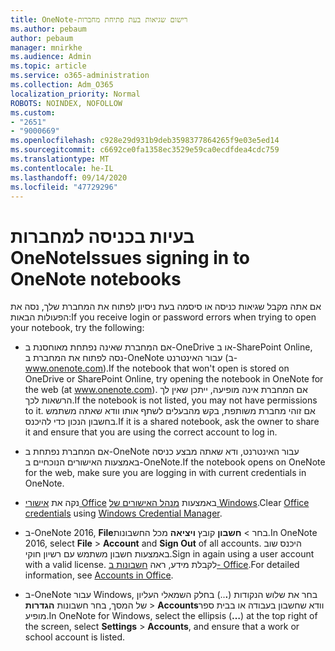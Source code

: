 ```yaml
---
title: OneNote-רישום שגיאות בעת פתיחת מחברות
ms.author: pebaum
author: pebaum
manager: mnirkhe
ms.audience: Admin
ms.topic: article
ms.service: o365-administration
ms.collection: Adm_O365
localization_priority: Normal
ROBOTS: NOINDEX, NOFOLLOW
ms.custom:
- "2651"
- "9000669"
ms.openlocfilehash: c928e29d931b9deb3598377864265f9e03e5ed14
ms.sourcegitcommit: c6692ce0fa1358ec3529e59ca0ecdfdea4cdc759
ms.translationtype: MT
ms.contentlocale: he-IL
ms.lasthandoff: 09/14/2020
ms.locfileid: "47729296"
---
```

# <a name="issues-signing-in-to-onenote-notebooks"></a><span data-ttu-id="db45b-102">בעיות בכניסה למחברות OneNote</span><span class="sxs-lookup"><span data-stu-id="db45b-102">Issues signing in to OneNote notebooks</span></span>

<span data-ttu-id="db45b-103">אם אתה מקבל שגיאות כניסה או סיסמה בעת ניסיון לפתוח את המחברת שלך, נסה את הפעולות הבאות:</span><span class="sxs-lookup"><span data-stu-id="db45b-103">If you receive login or password errors when trying to open your notebook, try the following:</span></span>

- <span data-ttu-id="db45b-104">אם המחברת שאינה נפתחת מאוחסנת ב-OneDrive או ב-SharePoint Online, נסה לפתוח את המחברת ב-OneNote עבור האינטרנט (ב-www.onenote.com).</span><span class="sxs-lookup"><span data-stu-id="db45b-104">If the notebook that won't open is stored on OneDrive or SharePoint Online, try opening the notebook in OneNote for the web (at www.onenote.com).</span></span> <span data-ttu-id="db45b-105">אם המחברת אינה מופיעה, ייתכן שאין לך הרשאות לכך.</span><span class="sxs-lookup"><span data-stu-id="db45b-105">If the notebook is not listed, you may not have permissions to it.</span></span> <span data-ttu-id="db45b-106">אם זוהי מחברת משותפת, בקש מהבעלים לשתף אותו וודא שאתה משתמש בחשבון הנכון כדי להיכנס.</span><span class="sxs-lookup"><span data-stu-id="db45b-106">If it is a shared notebook, ask the owner to share it and ensure that you are using the correct account to log in.</span></span>

- <span data-ttu-id="db45b-107">אם המחברת נפתחת ב-OneNote עבור האינטרנט, ודא שאתה מבצע כניסה באמצעות האישורים הנוכחיים ב-OneNote.</span><span class="sxs-lookup"><span data-stu-id="db45b-107">If the notebook opens on OneNote for the web, make sure you are logging in with current credentials in OneNote.</span></span> 

- <span data-ttu-id="db45b-108">נקה את [אישורי Office](https://docs.microsoft.com/office/troubleshoot/error-messages/another-account-already-signed-in#step-3-clear-cached-credentials-on-the-computer) באמצעות [מנהל האישורים של Windows](https://support.microsoft.com/help/4026814/windows-accessing-credential-manager).</span><span class="sxs-lookup"><span data-stu-id="db45b-108">Clear [Office credentials](https://docs.microsoft.com/office/troubleshoot/error-messages/another-account-already-signed-in#step-3-clear-cached-credentials-on-the-computer) using [Windows Credential Manager](https://support.microsoft.com/help/4026814/windows-accessing-credential-manager).</span></span>

- <span data-ttu-id="db45b-109">ב-OneNote 2016, **File**בחר  >  **חשבון** קובץ **ויציאה** מכל החשבונות.</span><span class="sxs-lookup"><span data-stu-id="db45b-109">In OneNote 2016, select **File** > **Account** and **Sign Out** of all accounts.</span></span> <span data-ttu-id="db45b-110">היכנס שוב באמצעות חשבון משתמש עם רשיון חוקי.</span><span class="sxs-lookup"><span data-stu-id="db45b-110">Sign in again using a user account with a valid license.</span></span> <span data-ttu-id="db45b-111">לקבלת מידע, ראה [חשבונות ב- Office](https://support.office.com/article/accounts-in-office-628ea040-f265-49de-b986-be09c3ebf8a9).</span><span class="sxs-lookup"><span data-stu-id="db45b-111">For detailed information, see [Accounts in Office](https://support.office.com/article/accounts-in-office-628ea040-f265-49de-b986-be09c3ebf8a9).</span></span>

- <span data-ttu-id="db45b-112">ב-OneNote עבור Windows, בחר את שלוש הנקודות (**.**..) בחלק השמאלי העליון של המסך, בחר חשבונות **הגדרות**  >  **Accounts**וודא שחשבון בעבודה או בבית ספר מופיע.</span><span class="sxs-lookup"><span data-stu-id="db45b-112">In OneNote for Windows, select the ellipsis (**…**) at the top right of the screen, select **Settings** > **Accounts**, and ensure that a work or school account is listed.</span></span>